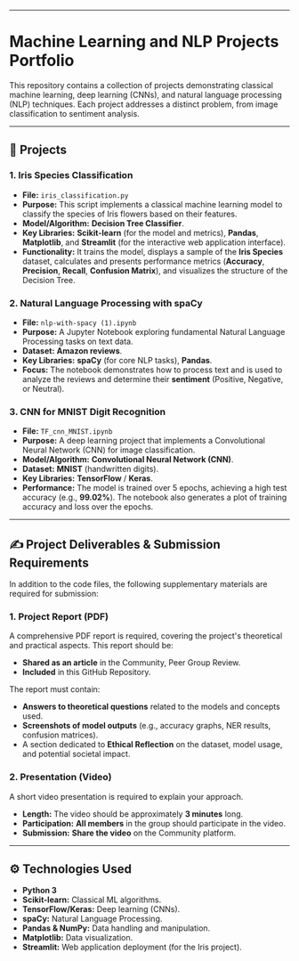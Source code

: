
---

# Machine Learning and NLP Projects Portfolio

This repository contains a collection of projects demonstrating classical machine learning, deep learning (CNNs), and natural language processing (NLP) techniques.
Each project addresses a distinct problem, from image classification to sentiment analysis.

---

## 🚀 Projects

### 1. Iris Species Classification

* **File:** `iris_classification.py`
* **Purpose:** This script implements a classical machine learning model to classify the species of Iris flowers based on their features.
* **Model/Algorithm:** **Decision Tree Classifier**.
* **Key Libraries:** **Scikit-learn** (for the model and metrics), **Pandas**, **Matplotlib**, and **Streamlit** (for the interactive web application interface).
* **Functionality:** It trains the model, displays a sample of the **Iris Species** dataset, calculates and presents performance metrics (**Accuracy**, **Precision**, **Recall**, **Confusion Matrix**), and visualizes the structure of the Decision Tree.

### 2. Natural Language Processing with spaCy

* **File:** `nlp-with-spacy (1).ipynb`
* **Purpose:** A Jupyter Notebook exploring fundamental Natural Language Processing tasks on text data.
* **Dataset:** **Amazon reviews**.
* **Key Libraries:** **spaCy** (for core NLP tasks), **Pandas**.
* **Focus:** The notebook demonstrates how to process text and is used to analyze the reviews and determine their **sentiment** (Positive, Negative, or Neutral).

### 3. CNN for MNIST Digit Recognition

* **File:** `TF_cnn_MNIST.ipynb`
* **Purpose:** A deep learning project that implements a Convolutional Neural Network (CNN) for image classification.
* **Model/Algorithm:** **Convolutional Neural Network (CNN)**.
* **Dataset:** **MNIST** (handwritten digits).
* **Key Libraries:** **TensorFlow** / **Keras**.
* **Performance:** The model is trained over 5 epochs, achieving a high test accuracy (e.g., **99.02%**). The notebook also generates a plot of training accuracy and loss over the epochs.

---

## ✍️ Project Deliverables & Submission Requirements

In addition to the code files, the following supplementary materials are required for submission:

### 1. Project Report (PDF)

A comprehensive PDF report is required, covering the project's theoretical and practical aspects. This report should be:
* **Shared as an article** in the Community, Peer Group Review.
* **Included** in this GitHub Repository.

The report must contain:
* **Answers to theoretical questions** related to the models and concepts used.
* **Screenshots of model outputs** (e.g., accuracy graphs, NER results, confusion matrices).
* A section dedicated to **Ethical Reflection** on the dataset, model usage, and potential societal impact.

### 2. Presentation (Video)

A short video presentation is required to explain your approach.
* **Length:** The video should be approximately **3 minutes** long.
* **Participation:** **All members** in the group should participate in the video.
* **Submission:** **Share the video** on the Community platform.

---

## ⚙️ Technologies Used

* **Python 3**
* **Scikit-learn:** Classical ML algorithms.
* **TensorFlow/Keras:** Deep learning (CNNs).
* **spaCy:** Natural Language Processing.
* **Pandas & NumPy:** Data handling and manipulation.
* **Matplotlib:** Data visualization.
* **Streamlit:** Web application deployment (for the Iris project).
